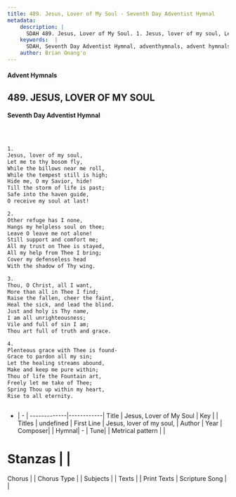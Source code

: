```yaml
---
title: 489. Jesus, Lover of My Soul - Seventh Day Adventist Hymnal
metadata:
    description: |
      SDAH 489. Jesus, Lover of My Soul. 1. Jesus, lover of my soul, Let me to thy bosom fly, While the billows near me roll, While the tempest still is high; Hide me, O my Savior, hide! Till the storm of life is past; Safe into the haven guide, O receive my soul at last!
    keywords:  |
      SDAH, Seventh Day Adventist Hymnal, adventhymnals, advent hymnals, Jesus, Lover of My Soul, Jesus, lover of my soul, 
    author: Brian Onang'o
---
```


#### Advent Hymnals
## 489. JESUS, LOVER OF MY SOUL
#### Seventh Day Adventist Hymnal

```txt



1.
Jesus, lover of my soul,
Let me to thy bosom fly,
While the billows near me roll,
While the tempest still is high;
Hide me, O my Savior, hide!
Till the storm of life is past;
Safe into the haven guide,
O receive my soul at last!

2.
Other refuge has I none,
Hangs my helpless soul on thee;
Leave O leave me not alone!
Still support and comfort me;
All my trust on Thee is stayed,
All my help from Thee I bring;
Cover my defenseless head
With the shadow of Thy wing.

3.
Thou, O Christ, all I want,
More than all in Thee I find;
Raise the fallen, cheer the faint,
Heal the sick, and lead the blind.
Just and holy is Thy name,
I am all unrighteousness;
Vile and full of sin I am;
Thou art full of truth and grace.

4.
Plenteous grace with Thee is found-
Grace to pardon all my sin;
Let the healing streams abound,
Make and keep me pure within;
Thou of life the Fountain art,
Freely let me take of Thee;
Spring Thou up within my heart,
Rise to all eternity.



```

- |   -  |
-------------|------------|
Title | Jesus, Lover of My Soul |
Key |  |
Titles | undefined |
First Line | Jesus, lover of my soul, |
Author | 
Year | 
Composer|  |
Hymnal|  - |
Tune|  |
Metrical pattern | |
# Stanzas |  |
Chorus |  |
Chorus Type |  |
Subjects |  |
Texts |  |
Print Texts | 
Scripture Song |  |
  
